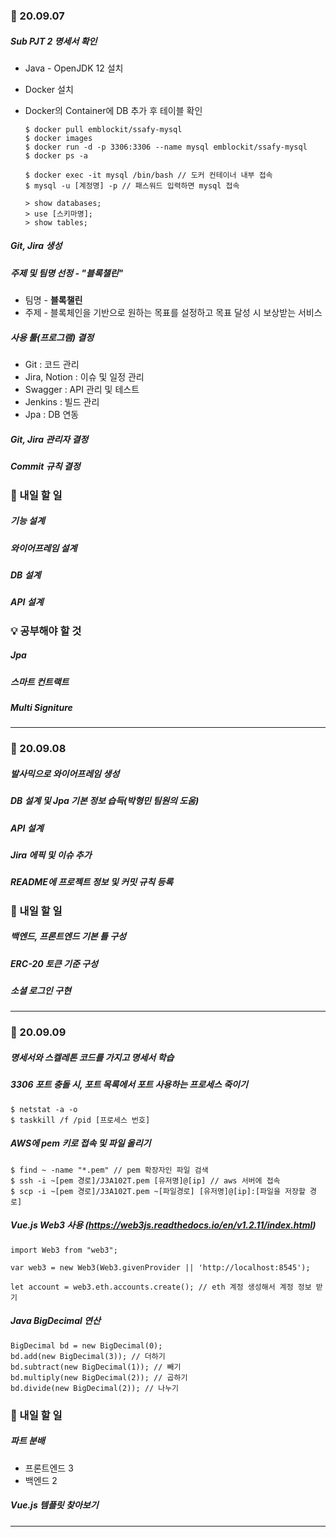 ### :scroll: 20.09.07

##### Sub PJT 2 명세서 확인

- Java - OpenJDK 12 설치

- Docker 설치

- Docker의 Container에 DB 추가 후 테이블 확인

  ```docker
  $ docker pull emblockit/ssafy-mysql
  $ docker images
  $ docker run -d -p 3306:3306 --name mysql emblockit/ssafy-mysql
  $ docker ps -a
  
  $ docker exec -it mysql /bin/bash // 도커 컨테이너 내부 접속
  $ mysql -u [계정명] -p // 패스워드 입력하면 mysql 접속
  
  > show databases;
  > use [스키마명];
  > show tables;
  ```

##### Git, Jira 생성

##### 주제 및 팀명 선정 - "블록챌린"

- 팀명 - **블록챌린**
- 주제 - 블록체인을 기반으로 원하는 목표를 설정하고 목표 달성 시 보상받는 서비스

##### 사용 툴(프로그램) 결정

- Git : 코드 관리
- Jira, Notion : 이슈 및 일정 관리
- Swagger : API 관리 및 테스트
- Jenkins : 빌드 관리
- Jpa : DB 연동

##### Git, Jira 관리자 결정

##### Commit 규칙 결정



### :thinking: 내일 할 일

##### 기능 설계

##### 와이어프레임 설계

##### DB 설계

##### API 설계



### :bulb: 공부해야 할 것

##### Jpa

##### 스마트 컨트랙트

#####  Multi Signiture



------



### :scroll: 20.09.08

##### 발사믹으로 와이어프레임 생성

##### DB 설계 및 Jpa 기본 정보 습득(박형민 팀원의 도움)

##### API 설계

##### Jira 에픽 및 이슈 추가

##### README에 프로젝트 정보 및 커밋 규칙 등록



### :thinking: 내일 할 일

##### 백엔드, 프론트엔드 기본 틀 구성

##### ERC-20 토큰 기준 구성

##### 소셜 로그인 구현

----



### :scroll: 20.09.09

##### 명세서와 스켈레톤 코드를 가지고 명세서 학습



##### 3306 포트 충돌 시, 포트 목록에서 포트 사용하는 프로세스 죽이기

```kill port
$ netstat -a -o
$ taskkill /f /pid [프로세스 번호]
```



##### AWS에 pem 키로 접속 및 파일 올리기

```aws
$ find ~ -name "*.pem" // pem 확장자인 파일 검색
$ ssh -i ~[pem 경로]/J3A102T.pem [유저명]@[ip] // aws 서버에 접속
$ scp -i ~[pem 경로]/J3A102T.pem ~[파일경로] [유저명]@[ip]:[파일을 저장할 경로]
```



##### Vue.js Web3 사용 (https://web3js.readthedocs.io/en/v1.2.11/index.html)

```web3
import Web3 from "web3";

var web3 = new Web3(Web3.givenProvider || 'http://localhost:8545');

let account = web3.eth.accounts.create(); // eth 계정 생성해서 계정 정보 받기
```



##### Java BigDecimal 연산

```BigDecimal
BigDecimal bd = new BigDecimal(0);
bd.add(new BigDecimal(3)); // 더하기
bd.subtract(new BigDecimal(1)); // 빼기
bd.multiply(new BigDecimal(2)); // 곱하기
bd.divide(new BigDecimal(2)); // 나누기
```

 

### :thinking: 내일 할 일

##### 파트 분배

- 프론트엔드 3
- 백엔드 2

##### Vue.js 템플릿 찾아보기

------

